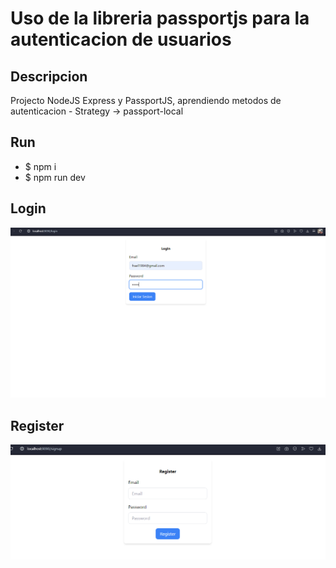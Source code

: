 # Uso de la libreria passportjs para la autenticacion de usuarios

## Descripcion
Projecto NodeJS Express y PassportJS, aprendiendo metodos de autenticacion - Strategy -> passport-local 

## Run
- $ npm i
- $ npm run dev

## Login

![Alt text](/imgs-readme/image.png)

## Register

![Alt text](/imgs-readme/image1.png)